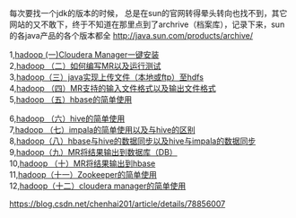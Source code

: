 每次要找一个jdk的版本的时候， 总是在sun的官网转得晕头转向也找不到，其它网站的又不敢下，终于不知道在那里点到了archrive（档案库），记录下来，sun的各java产品的各个版本都全 
http://java.sun.com/products/archive/

1,<a href = "https://github.com/nannan0713/hadoop/blob/master/Cloudera%20Manager%E4%B8%80%E9%94%AE%E5%AE%89%E8%A3%85.md"  >hadoop (一)Cloudera Manager一键安装</a></br>
2,<a href = "https://blog.csdn.net/qiyongkang520/article/details/50988496"  >hadoop （二）如何编写MR以及运行测试</a></br>
3,<a href = "https://blog.csdn.net/qiyongkang520/article/details/50993313"  >hadoop（三）java实现上传文件（本地或ftp）至hdfs</a></br>
4,<a href = "https://blog.csdn.net/qiyongkang520/article/details/51005101"  >hadoop （四）MR支持的输入文件格式以及输出文件格式</a></br>
5,<a href = "https://blog.csdn.net/qiyongkang520/article/details/51030593"  >hadoop （五）hbase的简单使用</a></br>

6,<a href = "https://blog.csdn.net/qiyongkang520/article/details/51058470"  >hadoop （六）hive的简单使用</a></br>
7,<a href = "https://blog.csdn.net/qiyongkang520/article/details/51067803"  >hadoop （七）impala的简单使用以及与hive的区别</a></br>
8,<a href = "https://blog.csdn.net/qiyongkang520/article/details/51079762"  >hadoop（八）hbase与hive的数据同步以及hive与impala的数据同步</a></br>
9,<a href = "https://blog.csdn.net/qiyongkang520/article/details/51113477"  >hadoop（九）MR将结果输出到数据库（DB）</a></br>
10,<a href = "https://blog.csdn.net/qiyongkang520/article/details/51125592"  >hadoop （十）MR将结果输出到hbase</a></br>
11,<a href = "https://blog.csdn.net/qiyongkang520/article/details/51137044"  >hadoop（十一）Zookeeper的简单使用</a></br>
12,<a href = "https://blog.csdn.net/qiyongkang520/article/details/51320795">hadoop（十二）cloudera manager的简单使用</a></br>


https://blog.csdn.net/chenhai201/article/details/78856007
